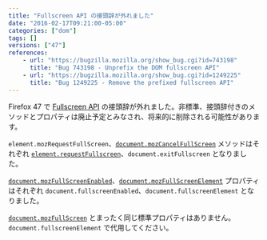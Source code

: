 ```yaml
---
title: "Fullscreen API の接頭辞が外れました"
date: "2016-02-17T09:21:00-05:00"
categories: ["dom"]
tags: []
versions: ["47"]
references:
    - url: "https://bugzilla.mozilla.org/show_bug.cgi?id=743198"
      title: "Bug 743198 - Unprefix the DOM fullscreen API"
    - url: "https://bugzilla.mozilla.org/show_bug.cgi?id=1249225"
      title: "Bug 1249225 - Remove the prefixed fullscreen API"
---
```

Firefox 47 で [Fullscreen API](https://developer.mozilla.org/en-US/docs/Web/API/Fullscreen_API) の接頭辞が外れました。非標準、接頭辞付きのメソッドとプロパティは廃止予定とみなされ、将来的に削除される可能性があります。

`element.mozRequestFullScreen`、[`document.mozCancelFullScreen`](https://developer.mozilla.org/en-US/docs/Web/API/Document/mozCancelFullScreen) メソッドはそれぞれ [`element.requestFullscreen`](https://developer.mozilla.org/en-US/docs/Web/API/Element/requestFullScreen)、`document.exitFullscreen` となりました。

[`document.mozFullScreenEnabled`](https://developer.mozilla.org/en-US/docs/Web/API/Document/mozFullScreenEnabled)、[`document.mozFullScreenElement`](https://developer.mozilla.org/en-US/docs/Web/API/Document/mozFullScreenElement) プロパティはそれぞれ `document.fullscreenEnabled`、`document.fullscreenElement` となりました。

[`document.mozFullScreen`](https://developer.mozilla.org/en-US/docs/Web/API/Document/mozFullScreen) とまったく同じ標準プロパティはありません。`document.fullscreenElement` で代用してください。
